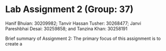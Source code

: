 # Lab Assignment 2 (Group: 37)
Hanif Bhuian: 30209982; 
Tanvir Hassan Tusher: 30268477; 
Janvi Pareshbhai Desai: 30259858; and
Tanzina Khan: 30258191 

Brief summary of Assignment 2:
The primary focus of this assignment is to create a 

